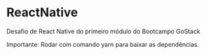 # ReactNative
Desafio de React Native do primeiro módulo do Bootcampo GoStack

Importante: Rodar com comando yarn para baixar as dependências.
